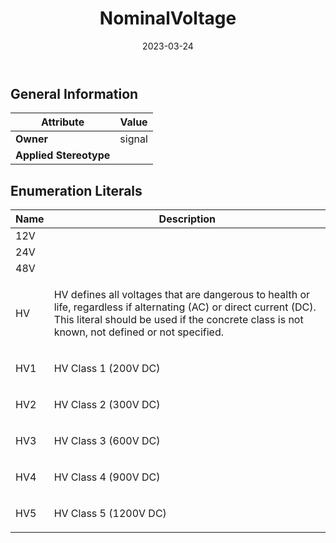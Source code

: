 ﻿---
title: NominalVoltage
toc: false
type: specs
date: "2023-03-24"
draft: false
specification: VEC
version: 2.0.2
documentType: "Recommendation"
elementType: Class
classes:
  - NominalVoltage
menu_name: vec-2.0.2
---


## General Information

| Attribute               | Value |
|-------------------------|-------|
| **Owner**               | signal |
| **Applied Stereotype**  |   |

## Enumeration Literals
| Name          | **Description** |
|---------------|-----------------|
| 12V |  |
| 24V |  |
| 48V |  |
| HV | <p> HV defines all voltages that are dangerous to health or life, regardless if alternating (AC) or direct current (DC). This literal should be used if the concrete class is not known, not defined or not specified.      </p> |
| HV1 | <p> HV Class 1 (200V&#160;DC)      </p> |
| HV2 | <p> HV Class 2 (300V&#160;DC)      </p> |
| HV3 | <p> HV Class 3 (600V&#160;DC)      </p> |
| HV4 | <p> HV Class 4 (900V&#160;DC)      </p> |
| HV5 | <p> HV Class 5 (1200V&#160;DC)      </p> |
